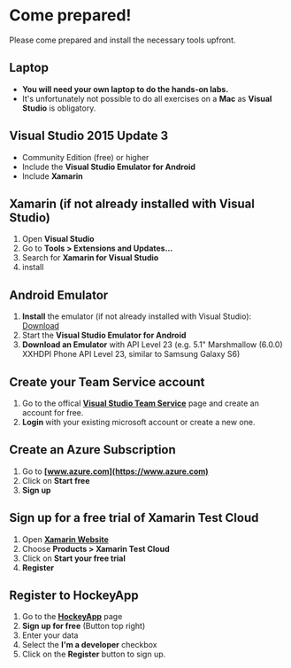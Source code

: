 # Come prepared!

Please come prepared and install the necessary tools upfront.

## Laptop 
* **You will need your own laptop to do the hands-on labs.** 
* It's unfortunately not possible to do all exercises on a **Mac** as **Visual Studio** is obligatory.

## Visual Studio 2015 Update 3
* Community Edition (free) or higher
* Include the **Visual Studio Emulator for Android**
* Include **Xamarin**

## Xamarin (if not already installed with Visual Studio)
1. Open **Visual Studio**
1. Go to **Tools > Extensions and Updates...**
1. Search for **Xamarin for Visual Studio**
1. install

## Android Emulator
1. **Install** the emulator (if not already installed with Visual Studio): [Download](https://www.visualstudio.com/de/vs/msft-android-emulator/)
1. Start the **Visual Studio Emulator for Android**
1. **Download an Emulator** with API Level 23 (e.g. 5.1" Marshmallow (6.0.0) XXHDPI Phone API Level 23, similar to Samsung Galaxy S6)

## Create your Team Service account
1. Go to the offical **[Visual Studio Team Service](https://www.visualstudio.com/de/team-services/)** page and create an account for free. 
1. **Login** with your existing microsoft account or create a new one.

## Create an Azure Subscription
1. Go to **[www.azure.com](https://www.azure.com)**
1. Click on **Start free**
1. **Sign up**

## Sign up for a free trial of Xamarin Test Cloud
1. Open **[Xamarin Website](https://www.xamarin.com/)**
1. Choose **Products > Xamarin Test Cloud**
1. Click on **Start your free trial**   
1. **Register**

## Register to HockeyApp
1. Go to the **[HockeyApp](https://www.hockeyapp.net/)** page
1. **Sign up for free** (Button top right)
1. Enter your data
1. Select the **I'm a developer** checkbox
1. Click on the **Register** button to sign up.

